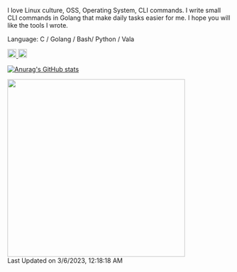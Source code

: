 I love Linux culture, OSS, Operating System, CLI commands. I write small CLI commands in Golang that make daily tasks easier for me. I hope you will like the tools I wrote.
  
Language: C / Golang / Bash/ Python / Vala 
  
<p align="left">
  <a href="http://twitter.com/ARC_AED">
    <img height="20" src="https://img.shields.io/twitter/follow/ARC_AED?label=Twitter&logo=twitter&style=flat" />
  </a>
  <a href="https://github.com/nao1215">
    <img height="20" src="https://img.shields.io/github/followers/nao1215?label=follow&logo=github&style=flat" />
  </a>
</p>

[![Anurag's GitHub stats](https://github-readme-stats.vercel.app/api?username=nao1215)](https://github.com/anuraghazra/github-readme-stats)
<!--START_SECTION:lapras-card-->
<a href="https://lapras.com/public/WFKXK3K" target="_blank" rel="noopener noreferrer"><img src="https://lapras-card-generator.vercel.app/api/svg?e=3.7&b=3.43&i=3.31&b1=%23020E27&b2=%230E5593&i1=%23030E21&i2=%23166288&l=en" width="400" ></a>  
Last Updated on 3/6/2023, 12:18:18 AM
<!--END_SECTION:lapras-card-->
